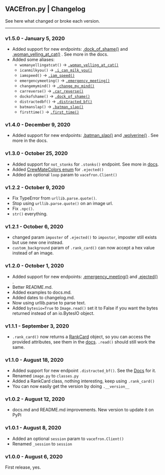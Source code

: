 ## VACEfron.py | Changelog

See here what changed or broke each version.

---
### v1.5.0 - January 5, 2020

- Added support for new endpoints:
  [.dock_of_shame()](docs.md#await-vac_apidock_of_shameuser) and
  [.woman_yelling_at_cat()](docs.md#await-vac_apiwoman_yelling_at_catwoman-cat) . See more in the docs.
- Added some aliases:
  - `womanyellingatcat()` -> [`.woman_yelling_at_cat()`](docs.md#await-vac_apiwoman_yelling_at_catwoman-cat)
  - `icanmilkyou()` -> [`.i_can_milk_you()`](docs.md#await-vac_apii_can_milk_youuser-user2--none)
  - `iamspeed()` -> [`.iam_speed()`](docs.md#await-vac_apiiam_speeduser)
  - `emergencymeeting()` -> [`.emergency_meeting()`](docs.md#await-vac_apiemergency_meetingtext)
  - `changemymind()` -> [`.change_my_mind()`](docs.md#await-vac_apichange_my_mindtext)
  - `carreverse()` -> [`.car_reverse()`](docs.md#await-vac_apicar_reversetext)
  - `dockofshame()` -> [`.dock_of_shame()`](docs.md#await-vac_apidock_of_shameuser)
  - `distractedbf()` -> [`.distracted_bf()`](docs.md#await-vac_apidistracted_bfboyfriend-girlfriend-woman)
  - `batmanslap()` -> [`.batman_slap()`](docs.md#await-vac_apibatman_slaptext-text2-batmannone-robinnone)
  - `firsttime()` -> [`.first_time()`](docs.md#await-vac_apifirst_timeuser)

### v1.4.0 - December 9, 2020

- Added support for new endpoints:
  [.batman_slap()](docs.md#await-vac_apibatman_slaptext-text2-batmannone-robinnone) and
  [.wolverine()](docs.md#await-vac_apiwolverineuser) . See more in the docs.

### v1.3.0 - October 25, 2020

- Added support for `not_stonks` for `.stonks()` endpoint. See more
  in [docs](docs.md#await-vac_apistonksuser-not_stonks).
- Added [CrewMateColors enum](docs.md#crewmatecolors) for `.ejected()`
- Added an optional `loop` param to `vacefron.Client()`

### v1.2.2 - October 9, 2020

- Fix TypeError from `urllib.parse.quote()`.
- Stop using `urllib.parse.quote()` on an image url.
- Fix `.npc()`.
- `str()` everything.

### v1.2.1 - October 6, 2020

- changed param `imposter` of `.ejected()` to `impostor`, imposter still exists but use new one instead.
- `custom_background` param of `.rank_card()`  can now accept a hex value instead of an image.

### v1.2.0 - October 1, 2020

- Added support for new endpoints:
  [.emergency_meeting()](docs.md#await-vac_apiemergency_meetingtext) and
  [.ejected()](docs.md#await-alex_apiejectedname-crewmate-impostor) .
- Better README.md.
- Added examples to docs.md.
- Added dates to changelog.md.
- Now using urllib.parse to parse text.
- Added `bytesio=True` to `Image.read()` set it to False if you want the bytes returned instead of an io.BytesIO object.

### v1.1.1 - September 3, 2020

- `.rank_card()` now returns a [RankCard](docs.md#rankcard) object, so you can access the provided attributes, see them
  in the [docs](docs.md). `.read()` should still work the same.

### v1.1.0 - August 18, 2020

- Added support for new endpoint `.distracted_bf()`. See
  the [Docs](docs.md#await-vac_apidistracted_bfboyfriend-girlfriend-woman) for it.
- Renamed `image.py` to `classes.py`
- Added a RankCard class, nothing interesting, keep using `.rank_card()`
- You can now easily get the version by doing `.__version__`

### v1.0.2 - August 12, 2020

- docs.md and README.md improvements. New version to update it on PyPi

### v1.0.1 - August 8, 2020

- Added an optional `session` param to `vacefron.Client()`
- Renamed `_session` to `session`

### v1.0.0 - August 6, 2020

First release, yes.
